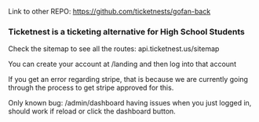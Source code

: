 Link to other REPO: https://github.com/ticketnests/gofan-back


### Ticketnest is a ticketing alternative for High School Students


Check the sitemap to see all the routes: api.ticketnest.us/sitemap

You can create your account at /landing and then log into that account


If you get an error regarding stripe, that is because we are currently going through the process to get stripe approved for this. 


Only known bug: /admin/dashboard having issues when you just logged in, should work if reload or click the dashboard button.
